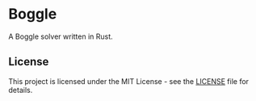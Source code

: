 # Boggle

A Boggle solver written in Rust.

## License

This project is licensed under the MIT License - see the [LICENSE](./LICENSE) file for details.
